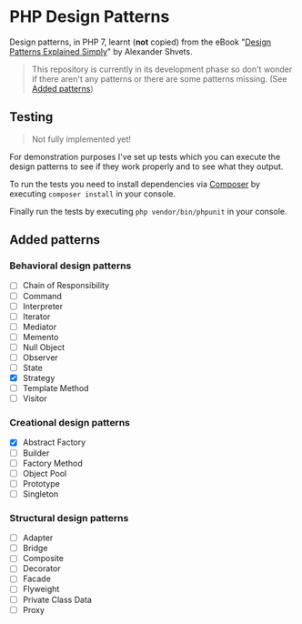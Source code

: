 # PHP Design Patterns

Design patterns, in PHP 7, learnt (**not** copied) from the eBook "[Design Patterns Explained Simply](https://sourcemaking.com/design-patterns-ebook)" by Alexander Shvets.

> This repository is currently in its development phase so don't wonder if there aren't any patterns or there are some patterns missing.
> (See [Added patterns](#added-patterns))

## Testing

> Not fully implemented yet!

For demonstration purposes I've set up tests which you can execute the design patterns
to see if they work properly and to see what they output.

To run the tests you need to install dependencies via [Composer](https://getcomposer.org)
by executing `composer install` in your console.

Finally run the tests by executing `php vendor/bin/phpunit` in your console.

## Added patterns

### Behavioral design patterns

* [ ] Chain of Responsibility
* [ ] Command
* [ ] Interpreter
* [ ] Iterator
* [ ] Mediator
* [ ] Memento
* [ ] Null Object
* [ ] Observer
* [ ] State
* [x] Strategy
* [ ] Template Method
* [ ] Visitor

### Creational design patterns

* [x] Abstract Factory
* [ ] Builder
* [ ] Factory Method
* [ ] Object Pool
* [ ] Prototype
* [ ] Singleton

### Structural design patterns

* [ ] Adapter
* [ ] Bridge
* [ ] Composite
* [ ] Decorator
* [ ] Facade
* [ ] Flyweight
* [ ] Private Class Data
* [ ] Proxy

